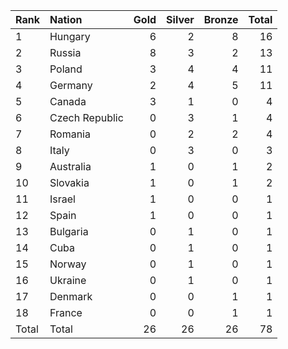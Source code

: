 | Rank   | Nation         |   Gold |   Silver |   Bronze |   Total |
|:-------|:---------------|-------:|---------:|---------:|--------:|
| 1      | Hungary        |      6 |        2 |        8 |      16 |
| 2      | Russia         |      8 |        3 |        2 |      13 |
| 3      | Poland         |      3 |        4 |        4 |      11 |
| 4      | Germany        |      2 |        4 |        5 |      11 |
| 5      | Canada         |      3 |        1 |        0 |       4 |
| 6      | Czech Republic |      0 |        3 |        1 |       4 |
| 7      | Romania        |      0 |        2 |        2 |       4 |
| 8      | Italy          |      0 |        3 |        0 |       3 |
| 9      | Australia      |      1 |        0 |        1 |       2 |
| 10     | Slovakia       |      1 |        0 |        1 |       2 |
| 11     | Israel         |      1 |        0 |        0 |       1 |
| 12     | Spain          |      1 |        0 |        0 |       1 |
| 13     | Bulgaria       |      0 |        1 |        0 |       1 |
| 14     | Cuba           |      0 |        1 |        0 |       1 |
| 15     | Norway         |      0 |        1 |        0 |       1 |
| 16     | Ukraine        |      0 |        1 |        0 |       1 |
| 17     | Denmark        |      0 |        0 |        1 |       1 |
| 18     | France         |      0 |        0 |        1 |       1 |
| Total  | Total          |     26 |       26 |       26 |      78 |